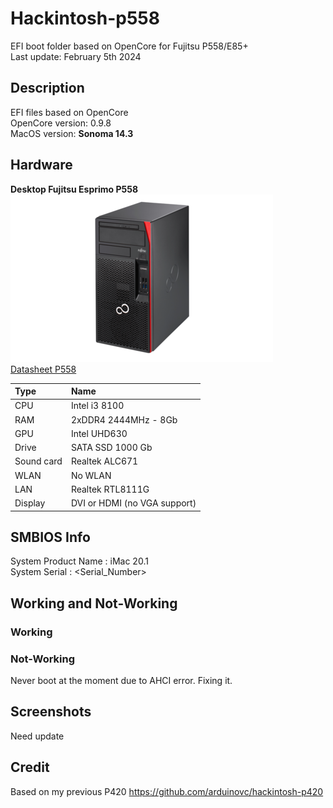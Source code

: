 # Hackintosh-p558

EFI boot folder based on OpenCore for Fujitsu P558/E85+  
Last update: February 5th 2024  

## Description

EFI files based on OpenCore  
OpenCore version: 0.9.8  
MacOS version: __Sonoma 14.3__

## Hardware

**Desktop Fujitsu Esprimo P558**  
![Fujitsu P558  ](/Assets/FujitsuP558.png "Fujitsu P558")  
[Datasheet P558](/Assets/Fujitsu-ESPRIMO-P558-E85-Datasheet.pdf)  

| Type	| Name                   |
|:------|:-----------------------|
| CPU	| Intel i3 8100 |
| RAM	| 2xDDR4 2444MHz - 8Gb |
| GPU	| Intel UHD630 |
| Drive	| SATA SSD 1000 Gb |
| Sound card	| Realtek ALC671 |
| WLAN	| No WLAN |
| LAN	| Realtek RTL8111G |
| Display	| DVI or HDMI (no VGA support) |

## SMBIOS Info

System Product Name : iMac 20.1  
System Serial : <Serial_Number>  

## Working and Not-Working

### Working

### Not-Working
Never boot at the moment due to AHCI error. Fixing it.  

## Screenshots
Need update

## Credit
Based on my previous P420 https://github.com/arduinovc/hackintosh-p420
